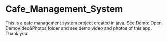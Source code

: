 # Cafe_Management_System
This is a cafe management system project created in java.
See Demo: Open DemoVideo&Photos folder and see demo video and photos of this app.
Thank you.
